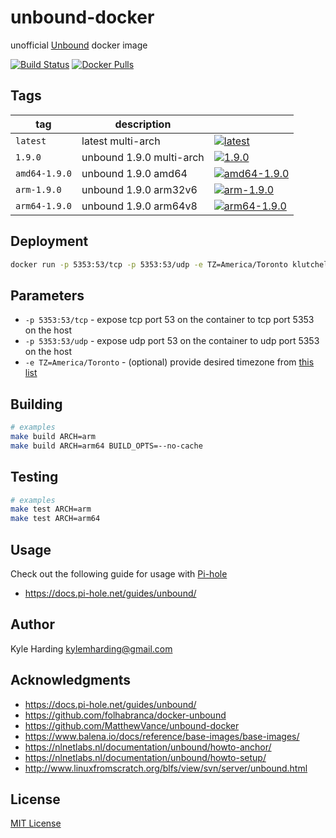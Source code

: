 # unbound-docker

unofficial [Unbound](https://unbound.net) docker image

[![Build Status](https://travis-ci.org/klutchell/unbound.svg?branch=master)](https://travis-ci.org/klutchell/unbound)
[![Docker Pulls](https://img.shields.io/docker/pulls/klutchell/unbound.svg?style=flat)](https://hub.docker.com/r/klutchell/unbound/)

## Tags

|tag|description||
|---|---|---|
|`latest`|latest multi-arch|[![latest](https://images.microbadger.com/badges/image/klutchell/unbound:latest.svg)](https://microbadger.com/images/klutchell/unbound:latest)|
|`1.9.0`|unbound 1.9.0 multi-arch|[![1.9.0](https://images.microbadger.com/badges/image/klutchell/unbound:1.9.0.svg)](https://microbadger.com/images/klutchell/unbound:1.9.0)|
|`amd64-1.9.0`|unbound 1.9.0 amd64|[![amd64-1.9.0](https://images.microbadger.com/badges/image/klutchell/unbound:amd64-1.9.0.svg)](https://microbadger.com/images/klutchell/unbound:amd64-1.9.0)|
|`arm-1.9.0`|unbound 1.9.0 arm32v6|[![arm-1.9.0](https://images.microbadger.com/badges/image/klutchell/unbound:arm-1.9.0.svg)](https://microbadger.com/images/klutchell/unbound:arm-1.9.0)|
|`arm64-1.9.0`|unbound 1.9.0 arm64v8|[![arm64-1.9.0](https://images.microbadger.com/badges/image/klutchell/unbound:arm64-1.9.0.svg)](https://microbadger.com/images/klutchell/unbound:arm64-1.9.0)|

## Deployment

```bash
docker run -p 5353:53/tcp -p 5353:53/udp -e TZ=America/Toronto klutchell/unbound
```

## Parameters

* `-p 5353:53/tcp` - expose tcp port 53 on the container to tcp port 5353 on the host
* `-p 5353:53/udp` - expose udp port 53 on the container to udp port 5353 on the host
* `-e TZ=America/Toronto` - (optional) provide desired timezone from [this list](https://en.wikipedia.org/wiki/List_of_tz_database_time_zones)

## Building

```bash
# examples
make build ARCH=arm
make build ARCH=arm64 BUILD_OPTS=--no-cache
```

## Testing

```bash
# examples
make test ARCH=arm
make test ARCH=arm64
```

## Usage

Check out the following guide for usage with [Pi-hole](https://pi-hole.net/)

* https://docs.pi-hole.net/guides/unbound/

## Author

Kyle Harding <kylemharding@gmail.com>

## Acknowledgments

* https://docs.pi-hole.net/guides/unbound/
* https://github.com/folhabranca/docker-unbound
* https://github.com/MatthewVance/unbound-docker
* https://www.balena.io/docs/reference/base-images/base-images/
* https://nlnetlabs.nl/documentation/unbound/howto-anchor/
* https://nlnetlabs.nl/documentation/unbound/howto-setup/
* http://www.linuxfromscratch.org/blfs/view/svn/server/unbound.html

## License

[MIT License](./LICENSE)
